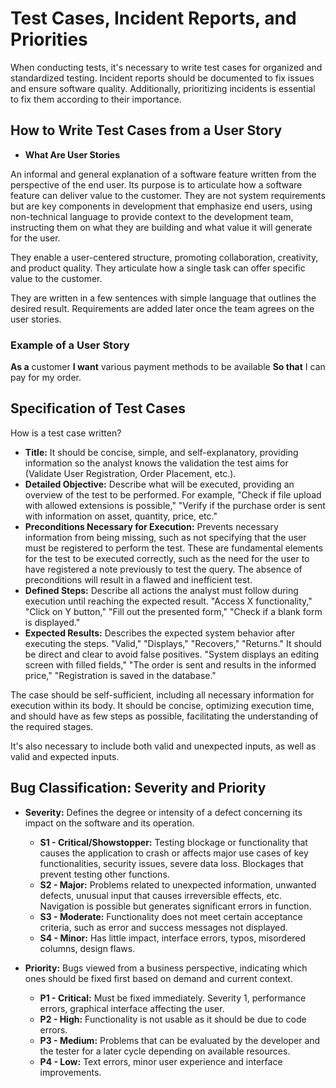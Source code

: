 # Test Cases, Incident Reports, and Priorities

When conducting tests, it's necessary to write test cases for organized and standardized testing. Incident reports should be documented to fix issues and ensure software quality. Additionally, prioritizing incidents is essential to fix them according to their importance.

## How to Write Test Cases from a User Story

- **What Are User Stories**

An informal and general explanation of a software feature written from the perspective of the end user. Its purpose is to articulate how a software feature can deliver value to the customer. They are not system requirements but are key components in development that emphasize end users, using non-technical language to provide context to the development team, instructing them on what they are building and what value it will generate for the user.

They enable a user-centered structure, promoting collaboration, creativity, and product quality. They articulate how a single task can offer specific value to the customer.

They are written in a few sentences with simple language that outlines the desired result. Requirements are added later once the team agrees on the user stories.

### Example of a User Story

**As a** customer
**I want** various payment methods to be available
**So that** I can pay for my order.

## Specification of Test Cases

How is a test case written?

- **Title:** It should be concise, simple, and self-explanatory, providing information so the analyst knows the validation the test aims for (Validate User Registration, Order Placement, etc.).
- **Detailed Objective:** Describe what will be executed, providing an overview of the test to be performed. For example, "Check if file upload with allowed extensions is possible," "Verify if the purchase order is sent with information on asset, quantity, price, etc."
- **Preconditions Necessary for Execution:** Prevents necessary information from being missing, such as not specifying that the user must be registered to perform the test. These are fundamental elements for the test to be executed correctly, such as the need for the user to have registered a note previously to test the query. The absence of preconditions will result in a flawed and inefficient test.
- **Defined Steps:** Describe all actions the analyst must follow during execution until reaching the expected result. "Access X functionality," "Click on Y button," "Fill out the presented form," "Check if a blank form is displayed."
- **Expected Results:** Describes the expected system behavior after executing the steps. "Valid," "Displays," "Recovers," "Returns." It should be direct and clear to avoid false positives. "System displays an editing screen with filled fields," "The order is sent and results in the informed price," "Registration is saved in the database."

The case should be self-sufficient, including all necessary information for execution within its body. It should be concise, optimizing execution time, and should have as few steps as possible, facilitating the understanding of the required stages.

It's also necessary to include both valid and unexpected inputs, as well as valid and expected inputs.

## Bug Classification: Severity and Priority

- **Severity:** Defines the degree or intensity of a defect concerning its impact on the software and its operation.
  - **S1 - Critical/Showstopper:** Testing blockage or functionality that causes the application to crash or affects major use cases of key functionalities, security issues, severe data loss. Blockages that prevent testing other functions.
  - **S2 - Major:** Problems related to unexpected information, unwanted defects, unusual input that causes irreversible effects, etc. Navigation is possible but generates significant errors in function.
  - **S3 - Moderate:** Functionality does not meet certain acceptance criteria, such as error and success messages not displayed.
  - **S4 - Minor:** Has little impact, interface errors, typos, misordered columns, design flaws.

- **Priority:** Bugs viewed from a business perspective, indicating which ones should be fixed first based on demand and current context.
  - **P1 - Critical:** Must be fixed immediately. Severity 1, performance errors, graphical interface affecting the user.
  - **P2 - High:** Functionality is not usable as it should be due to code errors.
  - **P3 - Medium:** Problems that can be evaluated by the developer and the tester for a later cycle depending on available resources.
  - **P4 - Low:** Text errors, minor user experience and interface improvements.
